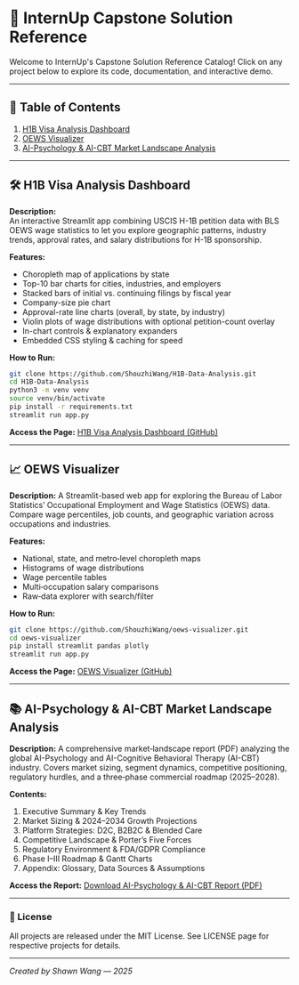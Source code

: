 
# 📂 InternUp Capstone Solution Reference

Welcome to InternUp's Capstone Solution Reference Catalog! Click on any project below to explore its code, documentation, and interactive demo.

---

## 🔗 Table of Contents

1. [H1B Visa Analysis Dashboard](#h1b-visa-analysis-dashboard)  
2. [OEWS Visualizer](#oews-visualizer)  
3. [AI-Psychology & AI-CBT Market Landscape Analysis](#ai-psychology--ai-cbt-market-landscape-analysis)

---

## 🛠️ H1B Visa Analysis Dashboard

**Description:**  
An interactive Streamlit app combining USCIS H-1B petition data with BLS OEWS wage statistics to let you explore geographic patterns, industry trends, approval rates, and salary distributions for H-1B sponsorship.

**Features:**
- Choropleth map of applications by state  
- Top-10 bar charts for cities, industries, and employers  
- Stacked bars of initial vs. continuing filings by fiscal year  
- Company-size pie chart  
- Approval-rate line charts (overall, by state, by industry)  
- Violin plots of wage distributions with optional petition-count overlay  
- In-chart controls & explanatory expanders  
- Embedded CSS styling & caching for speed

**How to Run:**
```bash
git clone https://github.com/ShouzhiWang/H1B-Data-Analysis.git
cd H1B-Data-Analysis
python3 -m venv venv
source venv/bin/activate
pip install -r requirements.txt
streamlit run app.py
````
**Access the Page:**
[H1B Visa Analysis Dashboard (GitHub)](https://github.com/ShouzhiWang/H1B-Data-Analysis)



---

## 📈 OEWS Visualizer

**Description:**
A Streamlit-based web app for exploring the Bureau of Labor Statistics’ Occupational Employment and Wage Statistics (OEWS) data. Compare wage percentiles, job counts, and geographic variation across occupations and industries.

**Features:**

* National, state, and metro‐level choropleth maps
* Histograms of wage distributions
* Wage percentile tables
* Multi‐occupation salary comparisons
* Raw‐data explorer with search/filter

**How to Run:**

```bash
git clone https://github.com/ShouzhiWang/oews-visualizer.git
cd oews-visualizer
pip install streamlit pandas plotly
streamlit run app.py
```

**Access the Page:**
[OEWS Visualizer (GitHub)](https://github.com/ShouzhiWang/OEWS-Visualizer)


---

## 📚 AI-Psychology & AI-CBT Market Landscape Analysis

**Description:**
A comprehensive market‐landscape report (PDF) analyzing the global AI-Psychology and AI-Cognitive Behavioral Therapy (AI-CBT) industry. Covers market sizing, segment dynamics, competitive positioning, regulatory hurdles, and a three‐phase commercial roadmap (2025–2028).

**Contents:**

1. Executive Summary & Key Trends
2. Market Sizing & 2024–2034 Growth Projections
3. Platform Strategies: D2C, B2B2C & Blended Care
4. Competitive Landscape & Porter’s Five Forces
5. Regulatory Environment & FDA/GDPR Compliance
6. Phase I–III Roadmap & Gantt Charts
7. Appendix: Glossary, Data Sources & Assumptions

**Access the Report:**
[Download AI-Psychology & AI-CBT Report (PDF)](/docs/Cap23.pdf)


---

### 📝 License

All projects are released under the MIT License. See LICENSE page for respective projects for details.

---

*Created by Shawn Wang — 2025*
